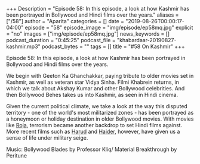 +++
Description = "Episode 58: In this episode, a look at how Kashmir has been portrayed in Bollywood and Hindi films over the years."
aliases = ["/58"]
author = "Aparita"
categories = []
date = "2019-08-26T00:00:17-04:00"
episode = "58"
episode_image = "img/episode/ep58mq.jpg"
explicit = "no"
images = ["img/episode/ep58mq.jpg"]
news_keywords = []
podcast_duration = "0:45:25"
podcast_file = "khabardaar-20190827-kashmir.mp3"
podcast_bytes = ""
tags = []
title = "#58 On Kashmir"
+++

Episode 58: In this episode, a look at how Kashmir has been portrayed in Bollywood and Hindi films over the years.

We begin with Geeton Ka Ghanchakkar, paying tribute to older movies set in Kashmir, as well as veteran star Vidya Sinha. Filmi Khabrein returns, in which we talk about Akshay Kumar and other Bollywood celebrities. And then Bollywood Behes takes us into Kashmir, as seen in Hindi cinema. 

Given the current political climate, we take a look at the way this disputed territory - one of the world's most militarized zones - has been portrayed as a honeymoon or holiday destination in older Bollywood movies. With movies like [Roja](https://www.youtube.com/watch?v=TZJwcbCuOlc), terrorism became another backdrop to set Hindi films against. More recent films such as [Harud](https://www.netflix.com/ca/title/70153553) and [Haider](https://www.netflix.com/ca/title/70303432), however, have given us a sense of life under military seige.

Music: Bollywood Blades by Professor Kliq/ Material Breakthrough by Peritune